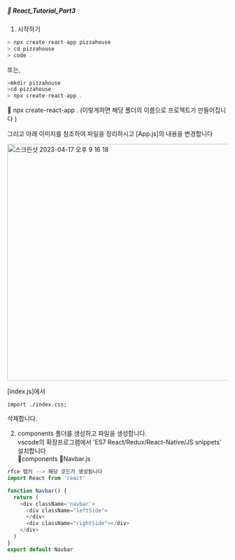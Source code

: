 ##### :cactus: React_Tutorial_Part3

1. 시작하기

```js
> npx create-react-app pizzahouse
> cd pizzahouse
> code .
```  
또는, 
```js
>mkdir pizzahouse
>cd pizzahouse
> npx create-react-app .
```   
:pencil:  npx create-react-app .  (이렇게하면 해당 폴더의 이름으로 프로젝트가 만들어집니다 )  

그리고 아래 이미지를 참조하여 파일을 정리하시고 [App.js]의 내용을 변경합니다  

<img width="540" alt="스크린샷 2023-04-17 오후 9 16 18" src="https://user-images.githubusercontent.com/48478079/232481421-591c8a7b-447e-4027-935a-65a6fb861ece.png">  

[index.js]에서   

``` 
import ./index.css;
``` 
삭제합니다.   

2. components 폴더를 생성하고 파일을 생성합니다.  
vscode의 확장프로그램에서 'ES7 React/Redux/React-Native/JS snippets' 설치합니다   
📁components 📁Navbar.js  
```js
rfce 탭키 --> 해당 코드가 생성됩니다 
import React from 'react'

function Navbar() {
  return (
    <div className='navbar'>
      <div className="leftSide">
      </div>
      <div className="rightSide"></div>
    </div>
  )
}
export default Navbar
```
